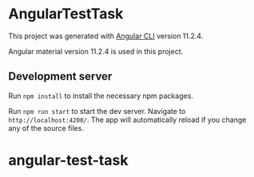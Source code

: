 # AngularTestTask

This project was generated with [Angular CLI](https://github.com/angular/angular-cli) version 11.2.4.

Angular material version 11.2.4 is used in this project.

## Development server

Run `npm install` to install the necessary npm packages.

Run `npm run start` to start the dev server. Navigate to `http://localhost:4200/`. The app will automatically reload if you change any of the source files.

# angular-test-task
